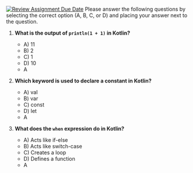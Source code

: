 [![Review Assignment Due Date](https://classroom.github.com/assets/deadline-readme-button-22041afd0340ce965d47ae6ef1cefeee28c7c493a6346c4f15d667ab976d596c.svg)](https://classroom.github.com/a/YIel7usL)
Please answer the following questions by selecting the correct option (A, B, C, or D) and placing your answer next to the question.

1. **What is the output of `println(1 + 1)` in Kotlin?**
   - A) 11
   - B) 2
   - C) 1
   - D) 10
   - A

2. **Which keyword is used to declare a constant in Kotlin?**
   - A) val
   - B) var
   - C) const
   - D) let
   - A

3. **What does the `when` expression do in Kotlin?**
   - A) Acts like if-else
   - B) Acts like switch-case
   - C) Creates a loop
   - D) Defines a function
   - A

